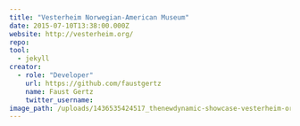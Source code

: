 ```yaml
---
title: "Vesterheim Norwegian-American Museum"
date: 2015-07-10T13:38:00.000Z
website: http://vesterheim.org/
repo:
tool:
  - jekyll
creator:
  - role: "Developer"
    url: https://github.com/faustgertz
    name: Faust Gertz
    twitter_username:    
image_path: /uploads/1436535424517_thenewdynamic-showcase-vesterheim-org-150710.jpg
---
```

